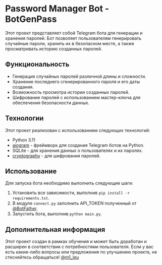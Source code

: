 # Password Manager Bot - BotGenPass

Этот проект представляет собой Telegram бота для генерации и хранения паролей. Бот позволяет пользователям генерировать случайные пароли, хранить их в безопасном месте, а также просматривать историю созданных паролей.

## Функциональность

- Генерация случайных паролей различной длины и сложности.
- Хранение последнего сгенерированного пароля и его даты создания.
- Возможность просмотра истории созданных паролей.
- Шифрование паролей с использованием мастер-ключа для обеспечения безопасности данных.

## Технологии

Этот проект реализован с использованием следующих технологий:

- Python 3.11
- [aiogram](https://github.com/aiogram/aiogram) - фреймворк для создания Telegram ботов на Python.
- SQLite - для хранения данных о пользователях и их паролях.
- [cryptography](https://github.com/pyca/cryptography) - для шифрования паролей.

## Использование

Для запуска бота необходимо выполнить следующие шаги:

1. Установить все зависимости, выполнив `pip install -r requirements.txt`.
2. В модуле `connect.py` заполнить API_TOKEN полученный от [@BotFather](https://t.me/BotFather). 
3. Запустить бота, выполнив `python main.py`.


## Дополнительная информация

Этот проект создан в рамках обучения и может быть доработан и расширен в соответствии с потребностями пользователя. Если у вас есть какие-либо вопросы или предложения по улучшению проекта, не стесняйтесь обращаться! [@m1_leu](https://t.me/m1_leu)
